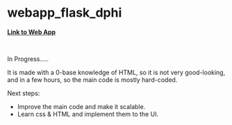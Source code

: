 # webapp_flask_dphi

**[Link to Web App](https://loan-adjudicator.herokuapp.com/)**

<br>

In Progress.....

It is made with a 0-base knowledge of HTML, so it is not very good-looking, and in a few hours, so the main code is mostly hard-coded.

Next steps:
- Improve the main code and make it scalable.
- Learn css & HTML and implement them to the UI.
